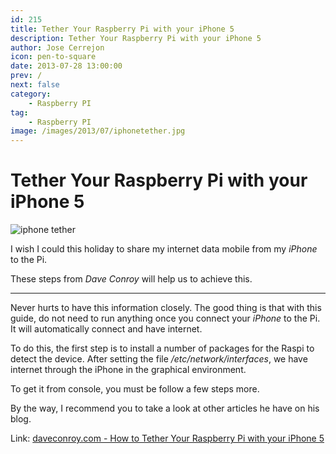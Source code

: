 ```yaml
---
id: 215
title: Tether Your Raspberry Pi with your iPhone 5
description: Tether Your Raspberry Pi with your iPhone 5
author: Jose Cerrejon
icon: pen-to-square
date: 2013-07-28 13:00:00
prev: /
next: false
category:
    - Raspberry PI
tag:
    - Raspberry PI
image: /images/2013/07/iphonetether.jpg
---
```


# Tether Your Raspberry Pi with your iPhone 5

![iphone tether](/images/2013/07/iphonetether.jpg)

I wish I could this holiday to share my internet data mobile from my _iPhone_ to the Pi.

These steps from _Dave Conroy_ will help us to achieve this.

---

Never hurts to have this information closely. The good thing is that with this guide, do not need to run anything once you connect your _iPhone_ to the Pi. It will automatically connect and have internet.

To do this, the first step is to install a number of packages for the Raspi to detect the device. After setting the file _/etc/network/interfaces_, we have internet through the iPhone in the graphical environment.

To get it from console, you must be follow a few steps more.

By the way, I recommend you to take a look at other articles he have on his blog.

Link: [daveconroy.com - How to Tether Your Raspberry Pi with your iPhone 5](https://www.daveconroy.com/how-to-tether-your-raspberry-pi-with-your-iphone-5/)
